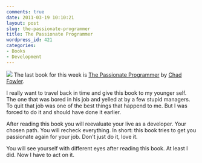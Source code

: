 ```yaml
---
comments: true
date: 2011-03-19 10:10:21
layout: post
slug: the-passionate-programmer
title: The Passionate Programmer
wordpress_id: 421
categories:
- Books
- Development
---
```


[![](http://bitboxer.de/wp-content/uploads/passionateprogrammer.png)](http://www.amazon.de/gp/product/1934356344/ref=as_li_ss_tl?ie=UTF8&tag=wannawork-21&linkCode=as2&camp=1638&creative=19454&creativeASIN=1934356344) The last book for this week is [The Passionate Programmer](http://www.amazon.de/gp/product/1934356344/ref=as_li_ss_tl?ie=UTF8&tag=wannawork-21&linkCode=as2&camp=1638&creative=19454&creativeASIN=1934356344) by [Chad Fowler](http://chadfowler.com/). 

I really want to travel back in time and give this book to my younger self. The one that was bored in his job and yelled at by a few stupid managers. To quit that job was one of the best things that happend to me. But I was forced to do it and should have done it earlier.

After reading this book you will reevaluate your live as a developer. Your chosen path. You will recheck everything. In short: this book tries to get you passionate again for your job. Don't just do it, love it. 

You will see yourself with different eyes after reading this book. At least I did. Now I have to act on it.

